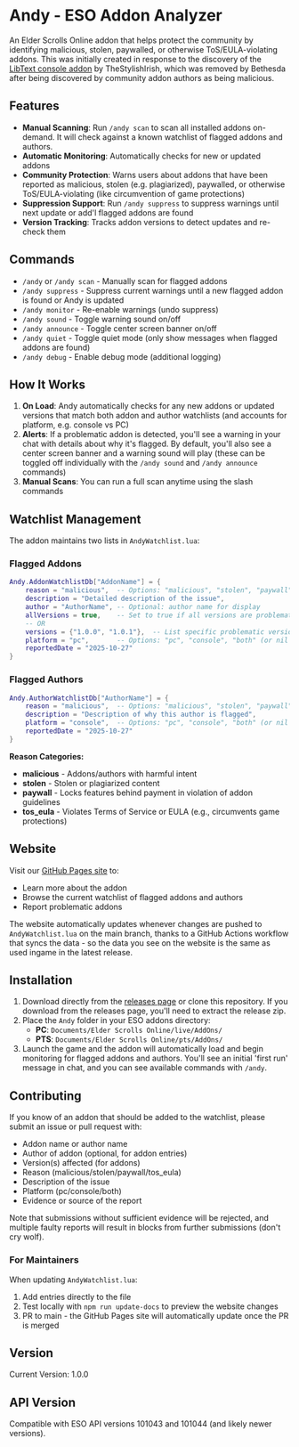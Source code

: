 # Andy - ESO Addon Analyzer

An Elder Scrolls Online addon that helps protect the community by identifying malicious, stolen, paywalled, or otherwise ToS/EULA-violating addons. This was initially created in response to the discovery of the [LibText console addon](https://www.esoui.com/downloads/info2363-LibText.html) by TheStylishIrish, which was removed by Bethesda after being discovered by community addon authors as being malicious.

## Features

- **Manual Scanning**: Run `/andy scan` to scan all installed addons on-demand. It will check against a known watchlist of flagged addons and authors.
- **Automatic Monitoring**: Automatically checks for new or updated addons 
- **Community Protection**: Warns users about addons that have been reported as malicious, stolen (e.g. plagiarized), paywalled, or otherwise ToS/EULA-violating (like circumvention of game protections)
- **Suppression Support**: Run `/andy suppress` to suppress warnings until next update or add'l flagged addons are found
- **Version Tracking**: Tracks addon versions to detect updates and re-check them

## Commands

- `/andy` or `/andy scan` - Manually scan for flagged addons
- `/andy suppress` - Suppress current warnings until a new flagged addon is found or Andy is updated
- `/andy monitor` - Re-enable warnings (undo suppress)
- `/andy sound` - Toggle warning sound on/off
- `/andy announce` - Toggle center screen banner on/off
- `/andy quiet` - Toggle quiet mode (only show messages when flagged addons are found)
- `/andy debug` - Enable debug mode (additional logging)

## How It Works

1. **On Load**: Andy automatically checks for any new addons or updated versions that match both addon and author watchlists (and accounts for platform, e.g. console vs PC)
2. **Alerts**: If a problematic addon is detected, you'll see a warning in your chat with details about why it's flagged. By default, you'll also see a center screen banner and a warning sound will play (these can be toggled off individually with the `/andy sound` and `/andy announce` commands)
3. **Manual Scans**: You can run a full scan anytime using the slash commands

## Watchlist Management

The addon maintains two lists in `AndyWatchlist.lua`:

### Flagged Addons
```lua
Andy.AddonWatchlistDb["AddonName"] = {
    reason = "malicious",  -- Options: "malicious", "stolen", "paywall", "tos_eula"
    description = "Detailed description of the issue",
    author = "AuthorName", -- Optional: author name for display
    allVersions = true,    -- Set to true if all versions are problematic
    -- OR
    versions = {"1.0.0", "1.0.1"},  -- List specific problematic versions, if allVersions is false
    platform = "pc",       -- Options: "pc", "console", "both" (or nil defaults to "both")
    reportedDate = "2025-10-27"
}
```

### Flagged Authors
```lua
Andy.AuthorWatchlistDb["AuthorName"] = {
    reason = "malicious",  -- Options: "malicious", "stolen", "paywall", "tos_eula"
    description = "Description of why this author is flagged",
    platform = "console",  -- Options: "pc", "console", "both" (or nil defaults to "both")
    reportedDate = "2025-10-27"
}
```

**Reason Categories:**
- **malicious** - Addons/authors with harmful intent
- **stolen** - Stolen or plagiarized content
- **paywall** - Locks features behind payment in violation of addon guidelines
- **tos_eula** - Violates Terms of Service or EULA (e.g., circumvents game protections)

## Website

Visit our [GitHub Pages site](https://adefee.github.io/Andy-ESO/) to:
- Learn more about the addon
- Browse the current watchlist of flagged addons and authors
- Report problematic addons

The website automatically updates whenever changes are pushed to `AndyWatchlist.lua` on the main branch, thanks to a GitHub Actions workflow that syncs the data - so the data you see on the website is the same as used ingame in the latest release.

## Installation

1. Download directly from the [releases page](https://github.com/adefee/Andy-ESO/releases) or clone this repository. If you download from the releases page, you'll need to extract the release zip.
2. Place the `Andy` folder in your ESO addons directory:
   - **PC**: `Documents/Elder Scrolls Online/live/AddOns/`
   - **PTS**: `Documents/Elder Scrolls Online/pts/AddOns/`
3. Launch the game and the addon will automatically load and begin monitoring for flagged addons and authors. You'll see an initial 'first run' message in chat, and you can see available commands with `/andy`.

## Contributing

If you know of an addon that should be added to the watchlist, please submit an issue or pull request with:
- Addon name or author name
- Author of addon (optional, for addon entries)
- Version(s) affected (for addons)
- Reason (malicious/stolen/paywall/tos_eula)
- Description of the issue
- Platform (pc/console/both)
- Evidence or source of the report

Note that submissions without sufficient evidence will be rejected, and multiple faulty reports will result in blocks from further submissions (don't cry wolf).

### For Maintainers

When updating `AndyWatchlist.lua`:
1. Add entries directly to the file
2. Test locally with `npm run update-docs` to preview the website changes
3. PR to main - the GitHub Pages site will automatically update once the PR is merged

## Version

Current Version: 1.0.0

## API Version

Compatible with ESO API versions 101043 and 101044 (and likely newer versions).
